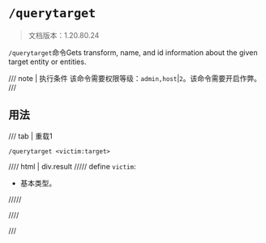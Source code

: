 # `/querytarget`

> 文档版本：1.20.80.24

`/querytarget`命令Gets transform, name, and id information about the given target entity or entities.

/// note | 执行条件
该命令需要权限等级：`admin,host`|`2`。该命令需要开启作弊。
///

## 用法

/// tab | 重载1
```mcfunction
/querytarget <victim:target>
```

//// html | div.result
///// define
`victim`: <!-- md:samp target -->

- 基本类型。


/////

////

///

